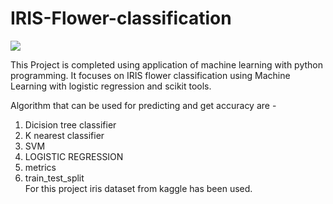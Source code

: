# IRIS-Flower-classification

<img src="https://miro.medium.com/max/875/1*7bnLKsChXq94QjtAiRn40w.png">

This Project is completed using application of machine learning with python programming.
It focuses on IRIS flower classification using Machine Learning with logistic regression and scikit tools. 

Algorithm that can be used for predicting and get accuracy are -
1. Dicision tree classifier 
2. K nearest classifier
3. SVM
4. LOGISTIC REGRESSION
5. metrics
6. train_test_split
<br>For this project iris dataset from kaggle has been used.</br>

